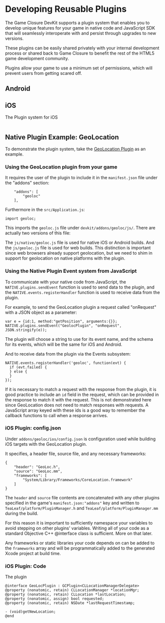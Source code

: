 # Developing Reusable Plugins

The Game Closure DevKit supports a plugin system that enables you to develop unique features for your game in native code and JavaScript SDK that will seamlessly interoperate with and persist through upgrades to new versions.

These plugins can be easily shared privately with your internal development process or shared back to Game Closure to benefit the rest of the HTML5 game development community.

Plugins allow your game to use a minimum set of permissions, which will prevent users from getting scared off.

## Android



## iOS

The Plugin system for iOS 

~~~

~~~

## Native Plugin Example: GeoLocation

To demonstrate the plugin system, take the [GeoLocation Plugin](https://github.com/gameclosure/geoloc) as an example.

### Using the GeoLocation plugin from your game

It requires the user of the plugin to include it in the `manifest.json` file under the "addons" section:

~~~
	"addons": [
		"geoloc"
	],
~~~

Furthermore in the `src/Application.js`:

~~~
import geoloc;
~~~

This imports the `geoloc.js` file under `devkit/addons/geoloc/js/`.  There are actually two versions of this file:

The `js/native/geoloc.js` file is used for native iOS or Android builds.  And the `js/geoloc.js` file is used for web builds.  This distinction is important since web browsers already support geolocation, but we need to shim in support for geolocation on native platforms with the plugin.

### Using the Native Plugin Event system from JavaScript

To communicate with your native code from JavaScript, the `NATIVE.plugins.sendEvent` function is used to send data to the plugin, and the `NATIVE.events.registerHandler` function is used to receive data from the plugin.

For example, to send the GeoLocation plugin a request called "onRequest" with a JSON object as a parameter:

~~~
var e = {id:1, method:"getPosition", arguments:{}};
NATIVE.plugins.sendEvent("GeolocPlugin", "onRequest", JSON.stringify(e));
~~~

The plugin will choose a string to use for its event name, and the schema for its events, which will be the same for iOS and Android.

And to receive data from the plugin via the Events subsystem:

~~~
NATIVE.events.registerHandler('geoloc', function(evt) {
  if (evt.failed) {
  } else {
  }
});
~~~

If it is necessary to match a request with the response from the plugin, it is good practice to include an `id` field in the request, which can be provided in the response to match it with the request.  This is not demonstrated here since GeoLocation does not need to match responses with requests.  A JavaScript array keyed with these ids is a good way to remember the callback functions to call when a response arrives.

### iOS Plugin: config.json

Under `addons/geoloc/ios/config.json` is configuration used while building iOS targets with the GeoLocation plugin.

It specifies, a header file, source file, and any necessary frameworks:

~~~
{
	"header": "GeoLoc.h",
	"source": "GeoLoc.mm",
	"frameworks": [
		"System/Library/Frameworks/CoreLocation.framework"
	]
}
~~~

The `header` and `source` file contents are concatenated with any other plugins specified in the game's `manifest.json:"addons"` key and written to `TeaLeaf/platform/PluginManager.h` and `TeaLeaf/platform/PluginManager.mm` during the build.

For this reason it is important to sufficiently namespace your variables to avoid stepping on other plugins' variables.  Writing all of your code as a standard Objective C++ @interface class is sufficient.  More on that later.

Any frameworks or static libraries your code depends on can be added to the `frameworks` array and will be programmatically added to the generated Xcode project at build time.

### iOS Plugin: Code

The plugin

~~~
@interface GeoLocPlugin : GCPlugin<CLLocationManagerDelegate>
@property (nonatomic, retain) CLLocationManager *locationMgr;
@property (nonatomic, retain) CLLocation *lastLocation;
@property (nonatomic, assign) bool requested;
@property (nonatomic, retain) NSDate *lastRequestTimestamp;

- (void)getNewLocation;
@end
~~~
